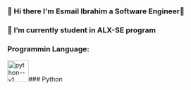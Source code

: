 ### 👋 Hi there I'm Esmail Ibrahim a Software Engineer👋
### 🔭 I’m currently student in ALX-SE program


### Programmin Language:
<img width="48" height="48" src="https://img.icons8.com/color/48/python--v1.png" alt="python--v1"/>### Python

<!--
**Esmail3576/Esmail3576** is a ✨ _special_ ✨ repository because its `README.md` (this file) appears on your GitHub profile.

Here are some ideas to get you started:

- 🔭 I’m currently working on ...
- 🌱 I’m currently learning ...
- 👯 I’m looking to collaborate on ...
- 🤔 I’m looking for help with ...
- 💬 Ask me about ...
- 📫 How to reach me: ...
- 😄 Pronouns: ...
- ⚡ Fun fact: ...
-->
